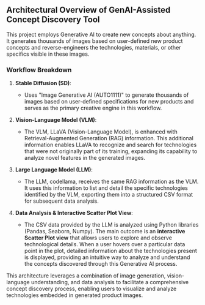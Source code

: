## Architectural Overview of GenAI-Assisted Concept Discovery Tool

This project employs Generative AI to create new concepts about anything. It generates thousands of images based on user-defined new product concepts and reverse-engineers the technologies, materials, or other specifics visible in these images.

### Workflow Breakdown

1. **Stable Diffusion (SD)**: 
   - Uses "Image Generative AI (AUTO1111)" to generate thousands of images based on user-defined specifications for new products and serves as the primary creative engine in this workflow.

2. **Vision-Language Model (VLM)**:
   - The VLM, LLaVA (Vision-Language Model), is enhanced with Retrieval-Augmented Generation (RAG) information. This additional information enables LLaVA to recognize and search for technologies that were not originally part of its training, expanding its capability to analyze novel features in the generated images.

3. **Large Language Model (LLM)**:
   - The LLM, codellama, receives the same RAG information as the VLM. It uses this information to list and detail the specific technologies identified by the VLM, exporting them into a structured CSV format for subsequent data analysis.

4. **Data Analysis & Interactive Scatter Plot View**:
   - The CSV data provided by the LLM is analyzed using Python libraries (Pandas, Seaborn, Numpy). The main outcome is an **interactive Scatter Plot view** that allows users to explore and observe technological details. When a user hovers over a particular data point in the plot, detailed information about the technologies present is displayed, providing an intuitive way to analyze and understand the concepts discovered through this Generative AI process.

This architecture leverages a combination of image generation, vision-language understanding, and data analysis to facilitate a comprehensive concept discovery process, enabling users to visualize and analyze technologies embedded in generated product images.
